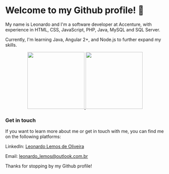 <h1>
Welcome to my Github profile! 👋
</h1>

<p>
My name is Leonardo and I'm a software developer at Accenture, with experience in HTML, CSS, JavaScript, PHP, Java, MySQL and SQL Server. 
</p>

<p>
Currently, I'm learning Java, Angular 2+, and Node.js to further expand my skills.
</p>

<p align="center">
<a href="https://github.com/leonardo-lemos-de-oliveira">
  <img height="180em" src="https://github-readme-stats-eight-theta.vercel.app/api?username=leonardo-lemos-de-oliveira&show_icons=true&theme=radical&include_all_commits=true&count_private=true"/>
  <img height="180em" src="https://github-readme-stats-eight-theta.vercel.app/api/top-langs/?username=leonardo-lemos-de-oliveira&layout=compact&langs_count=8&theme=radical"/>
</a>
</p>


<h3>
Get in touch
</h3>
<p>
If you want to learn more about me or get in touch with me, you can find me on the following platforms:
</p>

LinkedIn: <a href="https://www.linkedin.com/in/leonardo-lemos-de-oliveira/" target="_blank">Leonardo Lemos de Oliveira</a>

Email: <a href="mailto:leonardo_lemos@outlook.com.br">leonardo_lemos@outlook.com.br</a>

Thanks for stopping by my Github profile!
